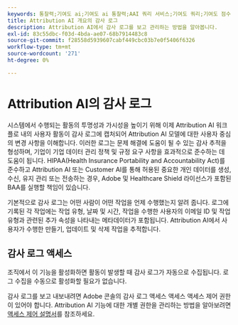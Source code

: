 ```yaml
---
keywords: 통찰력;기여도 ai;기여도 ai 통찰력;AAI 쿼리 서비스;기여도 쿼리;기여도 점수
title: Attribution AI 개요의 감사 로그
description: Attribution AI에서 감사 로그를 보고 관리하는 방법을 알아봅니다.
exl-id: 83c55dbc-f03d-4bda-ae07-68b7914483c8
source-git-commit: f28558d5939607cabf449cbc03b7e0f5406f6326
workflow-type: tm+mt
source-wordcount: '271'
ht-degree: 0%

---
```


# Attribution AI의 감사 로그

시스템에서 수행되는 활동의 투명성과 가시성을 높이기 위해 이제 Attribution AI 워크플로 내의 사용자 활동이 감사 로그에 캡처되어 Attribution AI 모델에 대한 사용자 중심의 변경 사항을 이해합니다. 이러한 로그는 문제 해결에 도움이 될 수 있는 감사 추적을 형성하며, 기업이 기업 데이터 관리 정책 및 규정 요구 사항을 효과적으로 준수하는 데 도움이 됩니다.  HIPAA(Health Insurance Portability and Accountability Act)를 준수하고 Attribution AI 또는 Customer AI를 통해 허용된 중요한 개인 데이터를 생성, 수신, 유지 관리 또는 전송하는 경우, Adobe 및 Healthcare Shield 라이선스가 포함된 BAA를 실행할 책임이 있습니다.

기본적으로 감사 로그는 어떤 사람이 어떤 작업을 언제 수행했는지 알려 줍니다. 로그에 기록된 각 작업에는 작업 유형, 날짜 및 시간, 작업을 수행한 사용자의 이메일 ID 및 작업 유형과 관련된 추가 속성을 나타내는 메타데이터가 포함됩니다. Attribution AI에서 사용자가 수행한 만들기, 업데이트 및 삭제 작업을 추적합니다.

<!-- [The audit logs selected in the Attribution AI workspace](../../../attribution-ai/aai-data-governance/images/data-governance/audit-logs-cai.png) -->

## 감사 로그 액세스

조직에서 이 기능을 활성화하면 활동이 발생할 때 감사 로그가 자동으로 수집됩니다. 로그 수집을 수동으로 활성화할 필요가 없습니다.

감사 로그를 보고 내보내려면 Adobe 콘솔의 감사 로그 액세스 액세스 액세스 제어 권한이 있어야 합니다. Attribution AI 기능에 대한 개별 권한을 관리하는 방법을 알아보려면 [액세스 제어 설명서](../aai-data-governance/access-controls.md)를 참조하세요.
